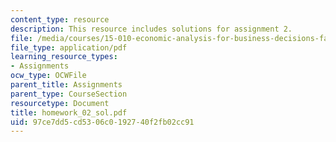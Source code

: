 ```yaml
---
content_type: resource
description: This resource includes solutions for assignment 2.
file: /media/courses/15-010-economic-analysis-for-business-decisions-fall-2004/97ce7dd5cd5306c0192740f2fb02cc91_homework_02_sol.pdf
file_type: application/pdf
learning_resource_types:
- Assignments
ocw_type: OCWFile
parent_title: Assignments
parent_type: CourseSection
resourcetype: Document
title: homework_02_sol.pdf
uid: 97ce7dd5-cd53-06c0-1927-40f2fb02cc91
---
```

